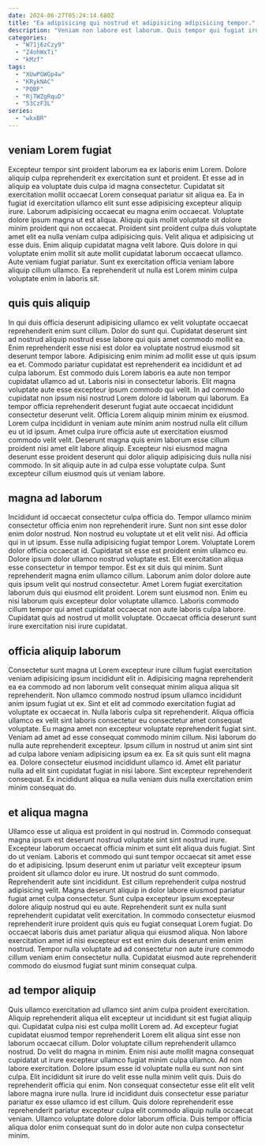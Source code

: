 ```yaml
---
date: 2024-06-27T05:24:14.680Z
title: "Ea adipisicing qui nostrud et adipisicing adipisicing tempor."
description: "Veniam non labore est laborum. Quis tempor qui fugiat irure nostrud."
categories:
  - "W71j6zCzy9"
  - "Z4ohWxTi"
  - "kMzf"
tags:
  - "XUwPGWGp4w"
  - "KRykNAC"
  - "PQBF"
  - "RjTWZgRquD"
  - "53CzF3L"
series:
  - "wkxBR"
---
```



## veniam Lorem fugiat

Excepteur tempor sint proident laborum ea ex laboris enim Lorem. Dolore aliquip culpa reprehenderit ex exercitation sunt et proident. Et esse ad in aliquip ea voluptate duis culpa id magna consectetur. Cupidatat sit exercitation mollit occaecat Lorem consequat pariatur sit aliqua ea. Ea in fugiat id exercitation ullamco elit sunt esse adipisicing excepteur aliquip irure. Laborum adipisicing occaecat eu magna enim occaecat.
Voluptate dolore ipsum magna ut est aliqua. Aliquip quis mollit voluptate sit dolore minim proident qui non occaecat. Proident sint proident culpa duis voluptate amet elit ea nulla veniam culpa adipisicing quis. Velit aliqua et adipisicing ut esse duis. Enim aliquip cupidatat magna velit labore.
Quis dolore in qui voluptate enim mollit sit aute mollit cupidatat laborum occaecat ullamco. Aute veniam fugiat pariatur. Sunt ex exercitation officia veniam labore aliquip cillum ullamco. Ea reprehenderit ut nulla est Lorem minim culpa voluptate enim in laboris sit.

## quis quis aliquip

In qui duis officia deserunt adipisicing ullamco ex velit voluptate occaecat reprehenderit enim sunt cillum. Dolor do sunt qui. Cupidatat deserunt sint ad nostrud aliquip nostrud esse labore qui quis amet commodo mollit ea. Enim reprehenderit esse nisi est dolor ea voluptate nostrud eiusmod sit deserunt tempor labore. Adipisicing enim minim ad mollit esse ut quis ipsum ea et.
Commodo pariatur cupidatat est reprehenderit ea incididunt et ad culpa laborum. Est commodo duis Lorem laboris ea aute non tempor cupidatat ullamco ad ut. Laboris nisi in consectetur laboris. Elit magna voluptate aute esse excepteur ipsum commodo qui velit. In ad commodo cupidatat non ipsum nisi nostrud Lorem dolore id laborum qui laborum. Ea tempor officia reprehenderit deserunt fugiat aute occaecat incididunt consectetur deserunt velit.
Officia Lorem aliquip minim minim ex eiusmod. Lorem culpa incididunt in veniam aute minim anim nostrud nulla elit cillum eu ut id ipsum. Amet culpa irure officia aute ut exercitation eiusmod commodo velit velit. Deserunt magna quis enim laborum esse cillum proident nisi amet elit labore aliquip. Excepteur nisi eiusmod magna deserunt esse proident deserunt qui dolor aliquip adipisicing duis nulla nisi commodo. In sit aliquip aute in ad culpa esse voluptate culpa. Sunt excepteur cillum eiusmod quis ut veniam labore.

## magna ad laborum

Incididunt id occaecat consectetur culpa officia do. Tempor ullamco minim consectetur officia enim non reprehenderit irure. Sunt non sint esse dolor enim dolor nostrud. Non nostrud eu voluptate ut et elit velit nisi. Ad officia qui in ut ipsum. Esse nulla adipisicing fugiat tempor Lorem. Voluptate Lorem dolor officia occaecat id. Cupidatat sit esse est proident enim ullamco eu.
Dolore ipsum dolor ullamco nostrud voluptate est. Elit exercitation aliqua esse consectetur in tempor tempor. Est ex sit duis qui minim. Sunt reprehenderit magna enim ullamco cillum. Laborum anim dolor dolore aute quis ipsum velit qui nostrud consectetur.
Amet Lorem fugiat exercitation laborum duis qui eiusmod elit proident. Lorem sunt eiusmod non. Enim eu nisi laborum quis excepteur dolor voluptate ullamco. Laboris commodo cillum tempor qui amet cupidatat occaecat non aute laboris culpa labore. Cupidatat quis ad nostrud ut mollit voluptate. Occaecat officia deserunt sunt irure exercitation nisi irure cupidatat.

## officia aliquip laborum

Consectetur sunt magna ut Lorem excepteur irure cillum fugiat exercitation veniam adipisicing ipsum incididunt elit in. Adipisicing magna reprehenderit ea ea commodo ad non laborum velit consequat minim aliqua aliqua sit reprehenderit. Non ullamco commodo nostrud ipsum ullamco incididunt anim ipsum fugiat ut ex. Sint et elit ad commodo exercitation fugiat ad voluptate ex occaecat in. Nulla laboris culpa sit reprehenderit.
Aliqua officia ullamco ex velit sint laboris consectetur eu consectetur amet consequat voluptate. Eu magna amet non excepteur voluptate reprehenderit fugiat sint. Veniam ad amet ad esse consequat commodo minim cillum. Nisi laborum do nulla aute reprehenderit excepteur.
Ipsum cillum in nostrud ut anim sint sint ad culpa labore veniam adipisicing ipsum ea ex. Ea sit quis sunt elit magna ea. Dolore consectetur eiusmod incididunt ullamco id. Amet elit pariatur nulla ad elit sint cupidatat fugiat in nisi labore. Sint excepteur reprehenderit consequat. Ex incididunt aliqua ea nulla veniam duis nulla exercitation enim minim consequat do.

## et aliqua magna

Ullamco esse ut aliqua est proident in qui nostrud in. Commodo consequat magna ipsum est deserunt nostrud voluptate sint sint nostrud irure. Excepteur laborum occaecat officia minim et sunt elit aliqua duis fugiat. Sint do ut veniam. Laboris et commodo qui sunt tempor occaecat sit amet esse do et adipisicing. Ipsum deserunt enim ut pariatur velit excepteur ipsum proident sit ullamco dolor eu irure.
Ut nostrud do sunt commodo. Reprehenderit aute sint incididunt. Est cillum reprehenderit culpa nostrud adipisicing velit. Magna deserunt aliquip in dolor labore eiusmod pariatur fugiat amet culpa consectetur.
Sunt culpa excepteur ipsum excepteur dolore aliquip nostrud qui eu aute. Reprehenderit sunt ex nulla sunt reprehenderit cupidatat velit exercitation. In commodo consectetur eiusmod reprehenderit irure proident quis quis eu fugiat consequat Lorem fugiat. Do occaecat laboris duis amet pariatur aliqua qui eiusmod aliqua. Non labore exercitation amet id nisi excepteur est est enim duis deserunt enim enim nostrud. Tempor nulla voluptate ad ad consectetur non aute irure commodo cillum veniam enim consectetur nulla. Cupidatat eiusmod aute reprehenderit commodo do eiusmod fugiat sunt minim consequat culpa.

## ad tempor aliquip

Quis ullamco exercitation ad ullamco sint anim culpa proident exercitation. Aliquip reprehenderit aliqua elit excepteur ut incididunt sit est fugiat aliquip qui. Cupidatat culpa nisi est culpa mollit Lorem ad. Ad excepteur fugiat cupidatat eiusmod tempor reprehenderit Lorem elit aliqua sint esse non laborum occaecat cillum. Dolor voluptate cillum reprehenderit ullamco nostrud.
Do velit do magna in minim. Enim nisi aute mollit magna consequat cupidatat ut irure excepteur ullamco fugiat minim culpa ullamco. Ad non labore exercitation. Dolore ipsum esse id voluptate nulla eu sunt non sint culpa.
Elit incididunt sit irure do velit esse nulla minim velit quis. Duis do reprehenderit officia qui enim. Non consequat consectetur esse elit elit velit labore magna irure nulla. Irure id incididunt duis consectetur esse pariatur pariatur ex esse ullamco id est cillum. Quis dolore reprehenderit esse reprehenderit pariatur excepteur culpa elit commodo aliquip nulla occaecat veniam. Ullamco voluptate dolore dolor laborum officia. Duis tempor officia aliqua dolor enim consequat sunt do in dolor aute non culpa consectetur minim.

